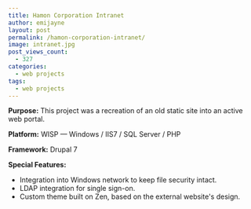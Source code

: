 ```yaml
---
title: Hamon Corporation Intranet
author: emijayne
layout: post
permalink: /hamon-corporation-intranet/
image: intranet.jpg
post_views_count:
  - 327
categories:
  - web projects
tags:
  - web projects
---
```

**Purpose:**
This project was a recreation of an old static site into an active web portal.

**Platform:**
WISP &#8212; Windows / IIS7 / SQL Server / PHP

**Framework:**
Drupal 7

**Special Features:**
  * Integration into Windows network to keep file security intact.
  * LDAP integration for single sign-on.
  * Custom theme built on Zen, based on the external website's design.